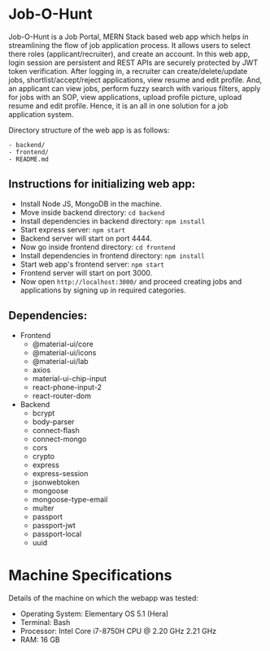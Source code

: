 # Job-O-Hunt

Job-O-Hunt is a Job Portal, MERN Stack based web app which helps in streamlining the flow of job application process. It allows users to select there roles (applicant/recruiter), and create an account. In this web app, login session are persistent and REST APIs are securely protected by JWT token verification. After logging in, a recruiter can create/delete/update jobs, shortlist/accept/reject applications, view resume and edit profile. And, an applicant can view jobs, perform fuzzy search with various filters, apply for jobs with an SOP, view applications, upload profile picture, upload resume and edit profile. Hence, it is an all in one solution for a job application system.

Directory structure of the web app is as follows:

```
- backend/
- frontend/
- README.md
```

## Instructions for initializing web app:

- Install Node JS, MongoDB in the machine.
- Move inside backend directory: `cd backend`
- Install dependencies in backend directory: `npm install`
- Start express server: `npm start`
- Backend server will start on port 4444.
- Now go inside frontend directory: `cd frontend`
- Install dependencies in frontend directory: `npm install`
- Start web app's frontend server: `npm start`
- Frontend server will start on port 3000.
- Now open `http://localhost:3000/` and proceed creating jobs and applications by signing up in required categories.

## Dependencies:

- Frontend
  - @material-ui/core
  - @material-ui/icons
  - @material-ui/lab
  - axios
  - material-ui-chip-input
  - react-phone-input-2
  - react-router-dom
- Backend
  - bcrypt
  - body-parser
  - connect-flash
  - connect-mongo
  - cors
  - crypto
  - express
  - express-session
  - jsonwebtoken
  - mongoose
  - mongoose-type-email
  - multer
  - passport
  - passport-jwt
  - passport-local
  - uuid

# Machine Specifications

Details of the machine on which the webapp was tested:

- Operating System: Elementary OS 5.1 (Hera)
- Terminal: Bash
- Processor: Intel Core i7-8750H CPU @ 2.20 GHz 2.21 GHz
- RAM: 16 GB
